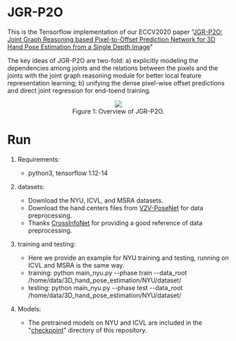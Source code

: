 # JGR-P2O

This is the Tensorflow implementation of our ECCV2020 paper "[JGR-P2O: Joint Graph Reasoning based Pixel-to-Offset Prediction Network for 3D Hand Pose Estimation from a Single Depth Image]()" 

The key ideas of JGR-P2O are two-fold: a) explicitly modeling the dependencies among joints and the relations between the pixels and the joints with  the joint graph reasoning module for better local feature representation learning; b) unifying the dense pixel-wise offset predictions and direct joint regression for end-toend training. 

<div align=center>
<img src="https://user-images.githubusercontent.com/22862577/87033371-b29f2800-c218-11ea-83be-0a34551c3288.png"><br>
Figure 1: Overview of JGR-P2O.
</div>

# Run

1. Requirements:
    * python3, tensorflow 1.12-14
    
2. datasets:
    * Download the NYU, ICVL, and MSRA datasets.
    * Download the hand centers files from [V2V-PoseNet](https://github.com/mks0601/V2V-PoseNet_RELEASE) for data preprocessing.
    * Thanks [CrossInfoNet](https://github.com/dumyy/handpose) for providing a good reference of data preprocessing.

3. training and testing:
    * Here we provide an example for NYU training and testing, running on ICVL and MSRA is the same way.
    * training: python main_nyu.py --phase train --data_root /home/data/3D_hand_pose_estimation/NYU/dataset/
    * testing: python main_nyu.py --phase test --data_root /home/data/3D_hand_pose_estimation/NYU/dataset/

4. Models:
    * The pretrained models on NYU and ICVL are included in the "[checkpoint]()" directory of this repository.


